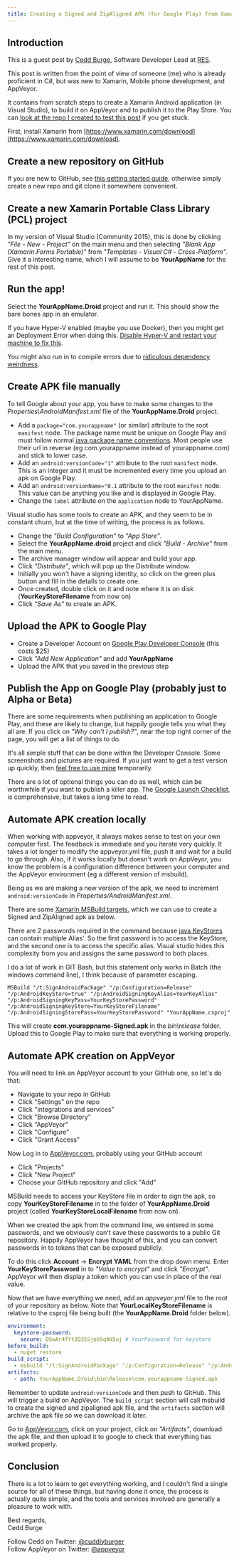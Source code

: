 ```yaml
---
title: Creating a Signed and ZipAligned APK (for Google Play) from Xamarin
---
```


## Introduction

This is a guest post by [Cedd Burge](https://github.com/ceddlyburge), Software Developer Lead at [RES](https://medium.com/res-software-team).

This post is written from the point of view of someone (me) who is already proficient in C#, but was new to Xamarin, Mobile phone development, and AppVeyor.

It contains from scratch steps to create a Xamarin Android application (in Visual Studio), to build it on AppVeyor and to publish it to the Play Store. You can [look at the repo I created to test this post](https://github.com/ceddlyburge/create-signed-zipaligned-xamarin-apk-on-appveyor) if you get stuck.

First, install Xamarin from [https://www.xamarin.com/download](https://www.xamarin.com/download).

## Create a new repository on GitHub

If you are new to GitHub, see [this getting started guide](https://guides.github.com/activities/hello-world/), otherwise simply create a new repo and git clone it somewhere convenient.

## Create a new Xamarin Portable Class Library (PCL) project

In my version of Visual Studio (Community 2015), this is done by clicking *"File - New - Project"* on the main menu and then selecting *"Blank App (Xamarin.Forms Portable)"* from *"Templates - Visual C# - Cross-Platform"*. Give it a interesting name, which I will assume to be **YourAppName** for the rest of this post.

## Run the app!

Select the **YourAppName.Droid** project and run it. This should show the bare bones app in an emulator.

If you have Hyper-V enabled (maybe you use Docker), then you might get an Deployment Error when doing this. [Disable Hyper-V and restart your machine to fix this](https://stackoverflow.com/questions/31613607/visual-studio-2015-emulator-for-android-not-working-xde-exe-exit-code-3).

You might also run in to compile errors due to [ridiculous dependency weirdness](https://stackoverflow.com/questions/40081826/system-missingmethodexception-method-android-support-v4-widget-drawerlayout-ad).

## Create APK file manually

To tell Google about your app, you have to make some changes to the *Properties\AndroidManifest.xml* file of the **YourAppName.Droid** project.

* Add a `package="com.yourappname"` (or similar) attribute to the root `manifest` node. The package name must be unique on Google Play and must follow normal [java package name conventions](https://en.wikipedia.org/wiki/Java_package#Package_naming_conventions). Most people use their url in reverse (eg com.yourappname instead of yourappname.com) and stick to lower case.
* Add an `android:versionCode="1"` attribute to the root `manifest` node. This is an integer and it must be incremented every time you upload an apk on Google Play.
* Add an `android:versionName="0.1` attribute to the root `manifest` node. This value can be anything you like and is displayed in Google Play.
* Change the `label` attribute on the `application` node to YourAppName.

Visual studio has some tools to create an APK, and they seem to be in constant churn, but at the time of writing, the process is as follows.

* Change the *"Build Configuration"* to *"App Store"*.
* Select the **YourAppName.droid** project and click *"Build - Archive"* from the main menu.
* The archive manager window will appear and build your app.
* Click *"Distribute"*, which will pop up the Distribute window.
* Initially you won't have a signing identity, so click on the green plus button and fill in the details to create one.
* Once created, double click on it and note where it is on disk (**YourKeyStoreFilename** from now on)
* Click *"Save As"* to create an APK.

## Upload the APK to Google Play

* Create a Developer Account on [Google Play Developer Console](https://play.google.com/apps/publish) (this costs $25)
* Click *"Add New Application"* and add **YourAppName**
* Upload the APK that you saved in the previous step

## Publish the App on Google Play (probably just to Alpha or Beta)

There are some requirements when publishing an application to Google Play, and these are likely to change, but happily google tells you what they all are. If you click on *"Why can't I publish?"*, near the top right corner of the page, you will get a list of things to do.

It's all simple stuff that can be done within the Developer Console. Some screenshots and pictures are required. If you just want to get a test version up quickly, then [feel free to use mine](https://github.com/ceddlyburge/CanoePoloLeagueOrganiser/tree/master/CanoePoloLeagueOrganiserXamarin/screenshots-etc) temporarily.

There are a lot of optional things you can do as well, which can be worthwhile if you want to publish a killer app. The [Google Launch Checklist](https://developer.android.com/distribute/tools/launch-checklist.html), is comprehensive, but takes a long time to read.

## Automate APK creation locally

When working with appveyor, it always makes sense to test on your own computer first. The feedback is immediate and you iterate very quickly. It takes a lot longer to modify the appveyor.yml file, push it and wait for a build to go through. Also, if it works locally but doesn't work on AppVeyor, you know the problem is a configuration difference between your computer and the AppVeyor environment (eg a different version of msbuild).

Being as we are making a new version of the apk, we need to increment `android:versionCode` in *Properties/AndroidManifest.xml*.

There are some [Xamarin MSBuild targets](https://developer.xamarin.com/guides/android/under_the_hood/build_process/#22-build-targets), which we can use to create a Signed and ZipAligned apk as below.

There are 2 passwords required in the command because [java KeyStores](https://docs.oracle.com/javase/7/docs/api/java/security/KeyStore.html) can contain multiple Alias'. So the first password is to access the KeyStore, and the second one is to access the specific alias. Visual studio hides this complexity from you and assigns the same password to both places.

I do a lot of work in GIT Bash, but this statement only works in Batch (the windows command line), I think because of parameter escaping.

```batch
MSBuild "/t:SignAndroidPackage" "/p:Configuration=Release" "/p:AndroidKeyStore=true" "/p:AndroidSigningKeyAlias=YourKeyAlias" "/p:AndroidSigningKeyPass=YourKeyStorePassword" "/p:AndroidSigningKeyStore=YourKeyStoreFilename" "/p:AndroidSigningStorePass=YourKeyStorePassword" "YourAppName.csproj"
```

This will create **com.yourappname-Signed.apk** in the *bin\release* folder. Upload this to Google Play to make sure that everything is working properly.

## Automate APK creation on AppVeyor

You will need to link an AppVeyor account to your GitHub one, so let's do that:

* Navigate to your repo in GitHub
* Click "Settings" on the repo
* Click "Integrations and services"
* Click "Browse Directory"
* Click "AppVeyor"
* Click "Configure"
* Click "Grant Access"

Now Log in to [AppVeyor.com](https://ci.appveyor.com), probably using your GitHub account

* Click "Projects"
* Click "New Project"
* Choose your GitHub repository and click "Add"

MSBuild needs to access your KeyStore file in order to sign the apk, so copy **YourKeyStoreFilename** in to the folder of **YourAppName.Droid** project (called **YourKeyStoreLocalFilename** from now on).

When we created the apk from the command line, we entered in some passwords, and we obviously can't save these passwords to a public Git repository. Happily AppVeyor have thought of this, and you can convert passwords in to tokens that can be exposed publicly.

To do this click **Account** &rarr; **Encrypt YAML** from the drop down menu. Enter **YourKeyStorePassword** in to *"Value to encrypt"* and click *"Encrypt"*. AppVeyor will then display a token which you can use in place of the real value.

Now that we have everything we need, add an *appveyor.yml* file to the root of your repository as below. Note that **YourLocalKeyStoreFilename** is relative to the csproj file being built (the **YourAppName.Droid** folder below).

```yaml
environment:
  keystore-password:
    secure: DSwAr4fYt3Q35Sjob5qAN5uj # YourPassword for keystore
before_build:
  - nuget restore
build_script:
  - msbuild "/t:SignAndroidPackage" "/p:Configuration=Release" "/p:AndroidKeyStore=true" "/p:AndroidSigningKeyAlias=YourKeyAlias" "/p:AndroidSigningKeyPass=%keystore-password%" "/p:AndroidSigningKeyStore=YourLocalKeyStoreFilename" "/p:AndroidSigningStorePass=%keystore-password%"  "YourAppName.Droid\YourAppName.csproj"
artifacts:
  - path: YourAppName.Droid\bin\Release\com.yourappname-Signed.apk
```

Remember to update `android:versionCode` and then push to GitHub. This will trigger a build on AppVeyor. The `build_script` section will call msbuild to create the signed and zipaligned apk file, and the `artifacts` section will archive the apk file so we can download it later.

Go to [AppVeyor.com](https://ci.appveyor.com), click on your project, click on *"Artifacts"*, download the apk file, and then upload it to google to check that everything has worked properly.

## Conclusion

There is a lot to learn to get everything working, and I couldn't find a single source for all of these things, but having done it once, the process is actually quite simple, and the tools and services involved are generally a pleasure to work with.

Best regards,<br>
Cedd Burge

Follow Cedd on Twitter: [@cuddlyburger](https://twitter.com/cuddlyburger)<br>
Follow AppVeyor on Twitter: [@appveyor](https://twitter.com/appveyor)
